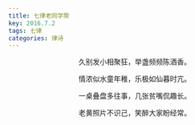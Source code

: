 ```yaml
---
title: 七律老同学聚
key: 2016.7.2
tags: 七律
categories: 律诗
---
```


<p align="center">久别发小相聚狂，举盏频频陈酒香。
</p>
<p align="center">情浓似水童年稚，乐极如仙暮时亢。
</p>
<p align="center">一桌叠盘多往事，几张贫嘴侃趣长。
</p>
<p align="center">老黄照片不识己，笑醉大家盼经常。
</p>
<p align="center"></br>
</p>

